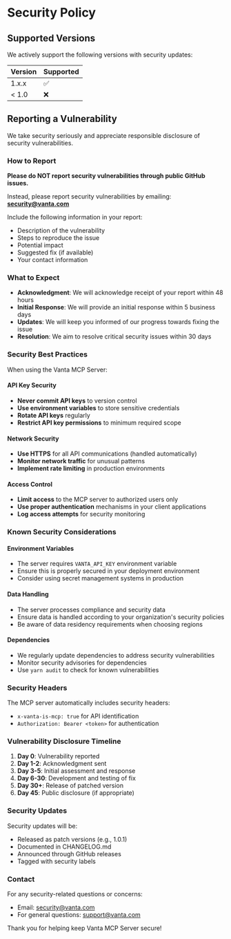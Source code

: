 # Security Policy

## Supported Versions

We actively support the following versions with security updates:

| Version | Supported          |
| ------- | ------------------ |
| 1.x.x   | :white_check_mark: |
| < 1.0   | :x:                |

## Reporting a Vulnerability

We take security seriously and appreciate responsible disclosure of security vulnerabilities.

### How to Report

**Please do NOT report security vulnerabilities through public GitHub issues.**

Instead, please report security vulnerabilities by emailing: **security@vanta.com**

Include the following information in your report:

- Description of the vulnerability
- Steps to reproduce the issue
- Potential impact
- Suggested fix (if available)
- Your contact information

### What to Expect

- **Acknowledgment**: We will acknowledge receipt of your report within 48 hours
- **Initial Response**: We will provide an initial response within 5 business days
- **Updates**: We will keep you informed of our progress towards fixing the issue
- **Resolution**: We aim to resolve critical security issues within 30 days

### Security Best Practices

When using the Vanta MCP Server:

#### API Key Security
- **Never commit API keys** to version control
- **Use environment variables** to store sensitive credentials
- **Rotate API keys** regularly
- **Restrict API key permissions** to minimum required scope

#### Network Security
- **Use HTTPS** for all API communications (handled automatically)
- **Monitor network traffic** for unusual patterns
- **Implement rate limiting** in production environments

#### Access Control
- **Limit access** to the MCP server to authorized users only
- **Use proper authentication** mechanisms in your client applications
- **Log access attempts** for security monitoring

### Known Security Considerations

#### Environment Variables
- The server requires `VANTA_API_KEY` environment variable
- Ensure this is properly secured in your deployment environment
- Consider using secret management systems in production

#### Data Handling
- The server processes compliance and security data
- Ensure data is handled according to your organization's security policies
- Be aware of data residency requirements when choosing regions

#### Dependencies
- We regularly update dependencies to address security vulnerabilities
- Monitor security advisories for dependencies
- Use `yarn audit` to check for known vulnerabilities

### Security Headers

The MCP server automatically includes security headers:
- `x-vanta-is-mcp: true` for API identification
- `Authorization: Bearer <token>` for authentication

### Vulnerability Disclosure Timeline

1. **Day 0**: Vulnerability reported
2. **Day 1-2**: Acknowledgment sent
3. **Day 3-5**: Initial assessment and response
4. **Day 6-30**: Development and testing of fix
5. **Day 30+**: Release of patched version
6. **Day 45**: Public disclosure (if appropriate)

### Security Updates

Security updates will be:
- Released as patch versions (e.g., 1.0.1)
- Documented in CHANGELOG.md
- Announced through GitHub releases
- Tagged with security labels

### Contact

For any security-related questions or concerns:
- Email: security@vanta.com
- For general questions: support@vanta.com

Thank you for helping keep Vanta MCP Server secure!
